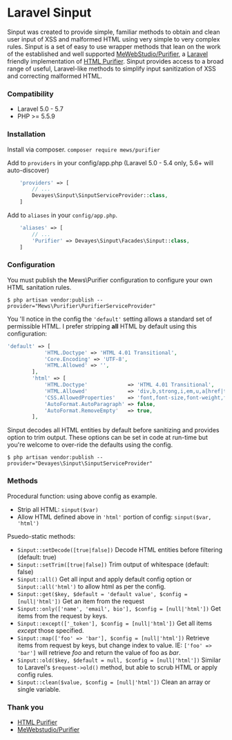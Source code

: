 Laravel Sinput
==========

Sinput was created to provide simple, familiar methods to obtain and clean user input of XSS and malformed HTML using very simple to very complex rules. Sinput is a set of easy to use wrapper methods that lean on the work of the established and well supported [MeWebStudio/Purifier](https://github.com/mewebstudio/Purifier "MeWebStudio/Purifier"), a [Laravel](https://laravel.com/docs/5.7/ "Laravel") friendly implementation of [HTML Purifier](http://htmlpurifier.org/ "HTML Purifier"). Sinput provides access to a broad range of useful, Laravel-like methods to simplify input sanitization of XSS and correcting malformed HTML. 

### Compatibility
- Laravel 5.0 - 5.7
- PHP >= 5.5.9

### Installation
Install via composer.
`composer require mews/purifier`

Add to `providers` in your config/app.php (Laravel 5.0 - 5.4 only, 5.6+ will auto-discover)
```php
    'providers' => [
        // ...
        Devayes\Sinput\SinputServiceProvider::class,
    ]
```
Add to `aliases` in your `config/app.php`.

```php
    'aliases' => [
        // ...
        'Purifier' => Devayes\Sinput\Facades\Sinput::class,
    ]
```
### Configuration
You must publish the Mews\Purifier configuration to configure your own HTML sanitation rules.

`$ php artisan vendor:publish --provider="Mews\Purifier\PurifierServiceProvider"`

You 'll notice in the config the `'default'` setting allows a standard set of permissible HTML. I prefer stripping **all** HTML by default using this configuration:
```php
'default' => [
            'HTML.Doctype' => 'HTML 4.01 Transitional',
            'Core.Encoding' => 'UTF-8',
            'HTML.Allowed' => '',
        ],
        'html' => [
            'HTML.Doctype'             => 'HTML 4.01 Transitional',
            'HTML.Allowed'             => 'div,b,strong,i,em,u,a[href|title],ul,ol,li,p[style],br,span[style],img[width|height|alt|src]',
            'CSS.AllowedProperties'    => 'font,font-size,font-weight,font-style,font-family,text-decoration,padding-left,color,background-color,text-align',
            'AutoFormat.AutoParagraph' => false,
            'AutoFormat.RemoveEmpty'   => true,
        ],
 ```

Sinput decodes all HTML entities by default before sanitizing and provides option to trim output. These options can be set in code at run-time but you're welcome to over-ride the defaults using the config.

`$ php artisan vendor:publish --provider="Devayes\Sinput\SinputServiceProvider"`

### Methods
Procedural function: using above config as example.
- Strip all HTML: `sinput($var)`
- Allow HTML defined above in `'html'` portion of config: `sinput($var, 'html')`

Psuedo-static methods:
- `Sinput::setDecode([true|false])` Decode HTML entities before filtering (default: true)
- `Sinput::setTrim([true|false])` Trim output of whitespace (default: false)
- `Sinput::all()` Get all input and apply default config option or `Sinput::all('html')` to allow html as per the config.
- `Sinput::get($key, $default = 'default value', $config = [null|'html'])` Get an item from the request 
- `Sinput::only(['name', 'email', bio'], $config = [null|'html'])` Get items from the request by keys.
- `Sinput::except(['_token'], $config = [null|'html'])` Get all items *except* those specified.
- `Sinput::map(['foo' => 'bar'], $config = [null|'html'])` Retrieve items from request by keys, but change index to value. IE: `['foo' => 'bar']` will retrieve *foo* and return the value of foo as *bar*.
- `Sinput::old($key, $default = null, $config = [null|'html'])` Similar to Laravel's `$request->old()` method, but able to scrub HTML or apply config rules.
- `Sinput::clean($value, $config = [null|'html'])` Clean an array or single variable.

### Thank you
- [HTML Purifier](http://htmlpurifier.org/ "HTML Purifier")
- [MeWebstudio/Purifier](https://github.com/mewebstudio/Purifier "MeWebstudio/Purifier")
